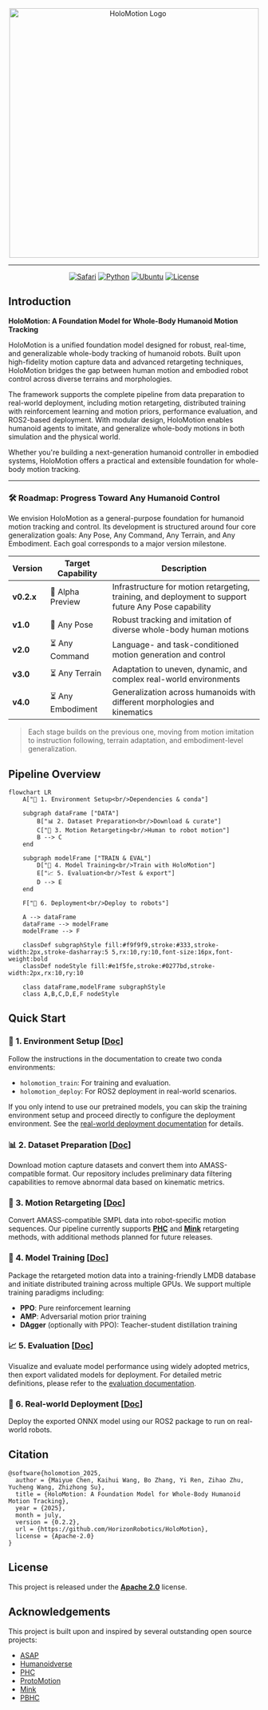 <div align="center">

<img src="assets/media/holomotion_logo_text.png" alt="HoloMotion Logo" width="500"/>

---

[![Safari](https://img.shields.io/badge/Website-006CFF?logo=safari&logoColor=fff)](https://horizonrobotics.github.io/robot_lab/holomotion/)
[![Python](https://img.shields.io/badge/Python3.8-3776AB?logo=python&logoColor=fff)](#)
[![Ubuntu](https://img.shields.io/badge/Ubuntu22.04-E95420?logo=ubuntu&logoColor=white)](#)
[![License](https://img.shields.io/badge/License-Apache_2.0-green?logo=apache&logoColor=white)](./LICENSE)
<!-- [![arXiv](https://img.shields.io/badge/arXiv-2025.00000-red?logo=arxiv&logoColor=white)](https://arxiv.org/abs/2025.00000) -->

</div>

## Introduction

**HoloMotion: A Foundation Model for Whole-Body Humanoid Motion Tracking**

HoloMotion is a unified foundation model designed for robust, real-time, and generalizable whole-body tracking of humanoid robots. Built upon high-fidelity motion capture data and advanced retargeting techniques, HoloMotion bridges the gap between human motion and embodied robot control across diverse terrains and morphologies.

The framework supports the complete pipeline from data preparation to real-world deployment, including motion retargeting, distributed training with reinforcement learning and motion priors, performance evaluation, and ROS2-based deployment. With modular design, HoloMotion enables humanoid agents to imitate, and generalize whole-body motions in both simulation and the physical world.

Whether you're building a next-generation humanoid controller in embodied systems, HoloMotion offers a practical and extensible foundation for whole-body motion tracking.

---

### 🛠️ Roadmap: Progress Toward Any Humanoid Control

We envision HoloMotion as a general-purpose foundation for humanoid motion tracking and control. Its development is structured around four core generalization goals: Any Pose, Any Command, Any Terrain, and Any Embodiment. Each goal corresponds to a major version milestone.

| Version   | Target Capability     | Description |
|-----------|------------------------|-------------|
| **v0.2.x** | 🧪 Alpha Preview        | Infrastructure for motion retargeting, training, and deployment to support future Any Pose capability |
| **v1.0**   | 🔄 Any Pose             | Robust tracking and imitation of diverse whole-body human motions |
| **v2.0**   | ⏳ Any Command          | Language- and task-conditioned motion generation and control |
| **v3.0**   | ⏳ Any Terrain          | Adaptation to uneven, dynamic, and complex real-world environments |
| **v4.0**   | ⏳ Any Embodiment       | Generalization across humanoids with different morphologies and kinematics |

> Each stage builds on the previous one, moving from motion imitation to instruction following, terrain adaptation, and embodiment-level generalization.

## Pipeline Overview

```mermaid
flowchart LR
    A["🔧 1. Environment Setup<br/>Dependencies & conda"]

    subgraph dataFrame ["DATA"]
        B["📊 2. Dataset Preparation<br/>Download & curate"]
        C["🔄 3. Motion Retargeting<br/>Human to robot motion"]
        B --> C
    end

    subgraph modelFrame ["TRAIN & EVAL"]
        D["🧠 4. Model Training<br/>Train with HoloMotion"]
        E["📈 5. Evaluation<br/>Test & export"]
        D --> E
    end

    F["🚀 6. Deployment<br/>Deploy to robots"]

    A --> dataFrame
    dataFrame --> modelFrame
    modelFrame --> F

    classDef subgraphStyle fill:#f9f9f9,stroke:#333,stroke-width:2px,stroke-dasharray:5 5,rx:10,ry:10,font-size:16px,font-weight:bold
    classDef nodeStyle fill:#e1f5fe,stroke:#0277bd,stroke-width:2px,rx:10,ry:10
    
    class dataFrame,modelFrame subgraphStyle
    class A,B,C,D,E,F nodeStyle
```

## Quick Start

### 🔧 1. Environment Setup [[Doc](docs/environment_setup.md)]

Follow the instructions in the documentation to create two conda environments:

- `holomotion_train`: For training and evaluation.
- `holomotion_deploy`: For ROS2 deployment in real-world scenarios.

If you only intend to use our pretrained models, you can skip the training environment setup and proceed directly to configure the deployment environment. See the [real-world deployment documentation](docs/realworld_deployment.md) for details.

### 📊 2. Dataset Preparation [[Doc](docs/smpl_data_curation.md)]

Download motion capture datasets and convert them into AMASS-compatible format. Our repository includes preliminary data filtering capabilities to remove abnormal data based on kinematic metrics.

### 🔄 3. Motion Retargeting [[Doc](docs/motion_retargeting.md)]

Convert AMASS-compatible SMPL data into robot-specific motion sequences. Our pipeline currently supports **[PHC](https://github.com/ZhengyiLuo/PHC?tab=readme-ov-file)** and **[Mink](https://github.com/kevinzakka/mink)** retargeting methods, with additional methods planned for future releases.

### 🧠 4. Model Training [[Doc](docs/train_motion_tracking.md)]

Package the retargeted motion data into a training-friendly LMDB database and initiate distributed training across multiple GPUs. We support multiple training paradigms including:

- **PPO**: Pure reinforcement learning
- **AMP**: Adversarial motion prior training
- **DAgger** (optionally with PPO): Teacher-student distillation training

### 📈 5. Evaluation [[Doc](docs/evaluate_motion_tracking.md)]

Visualize and evaluate model performance using widely adopted metrics, then export validated models for deployment. For detailed metric definitions, please refer to the [evaluation documentation](docs/evaluate_motion_tracking.md#evaluation-results).

### 🚀 6. Real-world Deployment [[Doc](docs/realworld_deployment.md)]

Deploy the exported ONNX model using our ROS2 package to run on real-world robots.

## Citation

```
@software{holomotion_2025,
  author = {Maiyue Chen, Kaihui Wang, Bo Zhang, Yi Ren, Zihao Zhu, Yucheng Wang, Zhizhong Su},
  title = {HoloMotion: A Foundation Model for Whole-Body Humanoid Motion Tracking},
  year = {2025},
  month = july,
  version = {0.2.2},
  url = {https://github.com/HorizonRobotics/HoloMotion},
  license = {Apache-2.0}
}
```

## License

This project is released under the **[Apache 2.0](https://img.shields.io/badge/license-Apache--2.0-blue.svg)** license.

## Acknowledgements

This project is built upon and inspired by several outstanding open source projects:

- [ASAP](https://github.com/LeCAR-Lab/ASAP)
- [Humanoidverse](https://github.com/LeCAR-Lab/HumanoidVerse)
- [PHC](https://github.com/ZhengyiLuo/PHC?tab=readme-ov-file)
- [ProtoMotion](https://github.com/NVlabs/ProtoMotions/tree/main/protomotions)
- [Mink](https://github.com/kevinzakka/mink)
- [PBHC](https://github.com/TeleHuman/PBHC)
